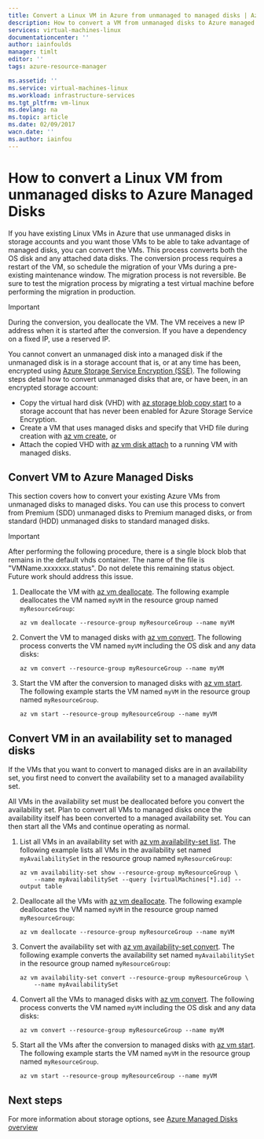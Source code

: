 ```yaml
---
title: Convert a Linux VM in Azure from unmanaged to managed disks | Azure
description: How to convert a VM from unmanaged disks to Azure managed disks using the Azure CLI 2.0
services: virtual-machines-linux
documentationcenter: ''
author: iainfoulds
manager: timlt
editor: ''
tags: azure-resource-manager

ms.assetid: ''
ms.service: virtual-machines-linux
ms.workload: infrastructure-services
ms.tgt_pltfrm: vm-linux
ms.devlang: na
ms.topic: article
ms.date: 02/09/2017
wacn.date: ''
ms.author: iainfou
---
```


# How to convert a Linux VM from unmanaged disks to Azure Managed Disks

If you have existing Linux VMs in Azure that use unmanaged disks in storage accounts and you want those VMs to be able to take advantage of managed disks, you can convert the VMs. This process converts both the OS disk and any attached data disks. The conversion process requires a restart of the VM, so schedule the migration of your VMs during a pre-existing maintenance window. The migration process is not reversible. Be sure to test the migration process by migrating a test virtual machine before performing the migration in production.

> [!IMPORTANT]
> During the conversion, you deallocate the VM. The VM receives a new IP address when it is started after the conversion. If you have a dependency on a fixed IP, use a reserved IP.

You cannot convert an unmanaged disk into a managed disk if the unmanaged disk is in a storage account that is, or at any time has been, encrypted using [Azure Storage Service Encryption (SSE)](../storage/storage-service-encryption.md?toc=%2fazure%2fvirtual-machines%2flinux%2ftoc.json). The following steps detail how to convert unmanaged disks that are, or have been, in an encrypted storage account:

- Copy the virtual hard disk (VHD) with [az storage blob copy start](https://docs.microsoft.com/cli/azure/storage/blob/copy#start) to a storage account that has never been enabled for Azure Storage Service Encryption.
- Create a VM that uses managed disks and specify that VHD file during creation with [az vm create](https://docs.microsoft.com/cli/azure/vm#create), or
- Attach the copied VHD with [az vm disk attach](https://docs.microsoft.com/cli/azure/vm/disk#attach) to a running VM with managed disks.

## Convert VM to Azure Managed Disks
This section covers how to convert your existing Azure VMs from unmanaged disks to managed disks. You can use this process to convert from Premium (SDD) unmanaged disks to Premium managed disks, or from standard (HDD) unmanaged disks to standard managed disks.

> [!IMPORTANT]
> After performing the following procedure, there is a single block blob that remains in the default vhds container. The name of the file is "VMName.xxxxxxx.status". Do not delete this remaining status object. Future work should address this issue.

1. Deallocate the VM with [az vm deallocate](https://docs.microsoft.com/cli/azure/vm#deallocate). The following example deallocates the VM named `myVM` in the resource group named `myResourceGroup`:

    ```azurecli
    az vm deallocate --resource-group myResourceGroup --name myVM
    ```

2. Convert the VM to managed disks with [az vm convert](https://docs.microsoft.com/cli/azure/vm#convert). The following process converts the VM named `myVM` including the OS disk and any data disks:

    ```azurecli
    az vm convert --resource-group myResourceGroup --name myVM
    ```

3. Start the VM after the conversion to managed disks with [az vm start](https://docs.microsoft.com/cli/azure/vm#start). The following example starts the VM named `myVM` in the resource group named `myResourceGroup`.

    ```azurecli
    az vm start --resource-group myResourceGroup --name myVM
    ```

## Convert VM in an availability set to managed disks

If the VMs that you want to convert to managed disks are in an availability set, you first need to convert the availability set to a managed availability set.

All VMs in the availability set must be deallocated before you convert the availability set. Plan to convert all VMs to managed disks once the availability itself has been converted to a managed availability set. You can then start all the VMs and continue operating as normal.

1. List all VMs in an availability set with [az vm availability-set list](https://docs.microsoft.com/cli/azure/vm/availability-set#list). The following example lists all VMs in the availability set named `myAvailabilitySet` in the resource group named `myResourceGroup`:

    ```azurecli
    az vm availability-set show --resource-group myResourceGroup \
        --name myAvailabilitySet --query [virtualMachines[*].id] --output table
    ```

2. Deallocate all the VMs with [az vm deallocate](https://docs.microsoft.com/cli/azure/vm#deallocate). The following example deallocates the VM named `myVM` in the resource group named `myResourceGroup`:

    ```azurecli
    az vm deallocate --resource-group myResourceGroup --name myVM
    ```

3. Convert the availability set with [az vm availability-set convert](https://docs.microsoft.com/cli/azure/vm/availability-set#convert). The following example converts the availability set named `myAvailabilitySet` in the resource group named `myResourceGroup`:

    ```azurecli
    az vm availability-set convert --resource-group myResourceGroup \
        --name myAvailabilitySet
    ```

4. Convert all the VMs to managed disks with [az vm convert](https://docs.microsoft.com/cli/azure/vm#convert). The following process converts the VM named `myVM` including the OS disk and any data disks:

    ```azurecli
    az vm convert --resource-group myResourceGroup --name myVM
    ```

5. Start all the VMs after the conversion to managed disks with [az vm start](https://docs.microsoft.com/cli/azure/vm#start). The following example starts the VM named `myVM` in the resource group named `myResourceGroup`.

    ```azurecli
    az vm start --resource-group myResourceGroup --name myVM
    ```

## Next steps
For more information about storage options, see [Azure Managed Disks overview](../storage/storage-managed-disks-overview.md)